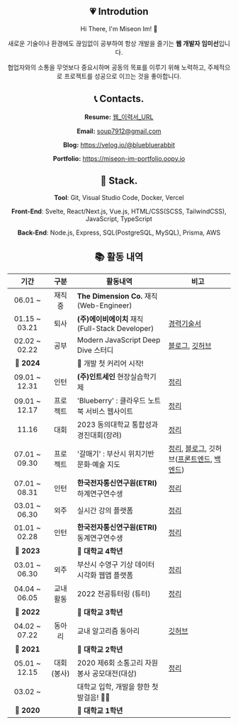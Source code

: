 <div align=center>

## 💗 Introdution

Hi There, I'm Miseon Im! 👋

새로운 기술이나 환경에도 끊임없이 공부하여 항상 개발을 즐기는 **웹 개발자 임미선**입니다. 

협업자와의 소통을 무엇보다 중요시하며 공동의 목표를 이루기 위해 노력하고, 주체적으로 프로젝트를 성공으로 이끄는 것을 좋아합니다.

## 📞 Contacts.

**Resume:** [웹_이력서_URL](https://www.rallit.com/hub/resumes/275472/%EC%9E%84%EB%AF%B8%EC%84%A0)

**Email:** [soup7912@gmail.com](mailto:soup7912@gmail.com)

**Blog:** https://velog.io/@bluebluerabbit

**Portfolio:** https://miseon-im-portfolio.oopy.io

## 🔨 Stack.
**Tool**: Git, Visual Studio Code, Docker, Vercel

**Front-End**: Svelte, React/Next.js, Vue.js, HTML/CSS(SCSS, TailwindCSS), JavaScript, TypeScript

**Back-End**: Node.js, Express, SQL(PostgreSQL, MySQL), Prisma, AWS

## 📚 활동 내역

|기간|구분|활동내역|비고|
|:-:|:-:|--|--|
|06.01 ~ |재직중|**The Dimension Co.** 재직 (Web-Engineer)||
|01.15 ~ 03.21|퇴사|**(주)에이비에이치** 재직 (Full-Stack Developer)|[경력기술서](https://miseon-im-portfolio.oopy.io/bcc9e268-a6d7-48dc-b4ca-e8968f6db2b7)|
|02.02 ~ 02.22|공부|Modern JavaScript Deep Dive 스터디|[블로그](https://velog.io/@bluebluerabbit/series/%EB%AA%A8%EB%8D%98-%EC%9E%90%EB%B0%94%EC%8A%A4%ED%81%AC%EB%A6%BD%ED%8A%B8-Deep-Dive-%EC%8A%A4%ED%84%B0%EB%94%94), [깃허브](https://github.com/wdahlia/JS-Study)|
|🚩 **2024**||🎉 개발 첫 커리어 시작!||
|09.01 ~ 12.31|인턴|**(주)인트세인** 현장실습학기제|[정리](https://miseon-im-portfolio.oopy.io/53487716-f93e-454f-afa2-6fa251d19311)|
|09.01 ~ 12.17|프로젝트|'Blueberry' : 클라우드 노트북 서비스 웹사이트|[정리](https://miseon-im-portfolio.oopy.io/be4231b9-66ac-458d-937c-f2fc2e47b7ba)|
|11.16|대회|2023 동의대학교 통합성과 경진대회(장려)|[정리](https://miseon-im-portfolio.oopy.io/36ef26b3-518f-47ab-a38d-c7d0b806079e)|
|07.01 ~ 09.30|프로젝트|'갈매기' : 부산시 위치기반 문화·예술 지도|[정리](https://miseon-im-portfolio.oopy.io/a256f6e0-4cf0-4cc4-9374-56211ea20406), [블로그](https://velog.io/@bluebluerabbit/series/%ED%86%A0%EC%9D%B4%ED%94%84%EB%A1%9C%EC%A0%9D%ED%8A%B8-%EA%B0%88%EB%A7%A4%EA%B8%B0), 깃허브([프론트엔드](https://github.com/2022-2-CTS/React-Front-End), [백엔드](https://github.com/2022-2-CTS/Node-Back-End))|
|07.01 ~ 08.31|인턴|**한국전자통신연구원(ETRI)** 하계연구연수생|[정리](https://miseon-im-portfolio.oopy.io/0b09df88-c955-4037-80ff-be411184da56)|
|03.01 ~ 06.30|외주|실시간 강의 플랫폼|[정리](https://miseon-im-portfolio.oopy.io/0cf509be-b1d2-43b3-8a33-c8c33c4837f5)|
|01.01 ~ 02.28|인턴|**한국전자통신연구원(ETRI)** 동계연구연수생|[정리](https://miseon-im-portfolio.oopy.io/ca713b14-13e2-4e67-b172-98f0a7a4eef2)|
|🚩 **2023**||🎉 **대학교 4학년**||
|03.01 ~ 06.30|외주|부산시 수영구 기상 데이터 시각화 웹앱 플랫폼|[정리](https://miseon-im-portfolio.oopy.io/0b3b17da-e0de-49cb-b437-0b886a394a42)|
|04.04 ~ 06.05|교내활동|2022 전공튜터링 (튜터)|[정리](https://miseon-im-portfolio.oopy.io/196a9561-5ee4-4804-b675-85f05ba6b897)|
|🚩 **2022**||🎉 **대학교 3학년**||
|04.02 ~ 07.22|동아리|교내 알고리즘 동아리|[깃허브](https://github.com/bluebluerabbit/2021_Algorithm_Study)|
|🚩 **2021**||🎉 **대학교 2학년**||
|05.01 ~ 12.15|대회(봉사)|2020 제6회 소통고리 자원봉사 공모대전(대상)|[정리](https://miseon-im-portfolio.oopy.io/29d480a6-66ff-4a08-b536-30448c143d05)|
|03.02 ~ ||대학교 입학, 개발을 향한 첫 발걸음! 👩‍💻||
|🚩 **2020**||🎉 **대학교 1학년**||


</div>
